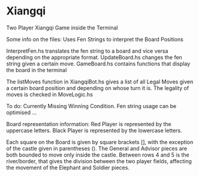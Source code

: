 # Xiangqi
Two Player Xiangqi Game inside the Terminal

Some info on the files: 
Uses Fen Strings to interpret the Board Positions 

InterpretFen.hs translates the fen string to a board and vice versa
depending on the appropriate format.
UpdateBoard.hs changes the fen string given a certain move.
GameBoard.hs contains functions that display the board in the terminal

The listMoves function in XiangqiBot.hs gives a list of all Legal Moves given
a certain board position and depending on whose turn it is.
The legality of moves is checked in MoveLogic.hs


To do: 
Currently Missing Winning Condition.
Fen string usage can be optimised
...


Board representation information: 
Red Player is represented by the uppercase letters.
Black Player is represented by the lowercase letters.

Each square on the Board is given by square brackets [], 
with the exception of the castle given in parentheses (). The General
and Advisor pieces are both bounded to move only inside the castle.
Between rows 4 and 5 is the river/border, that gives the division 
between the two player fields, affecting the movement of the 
Elephant and Soldier pieces.
